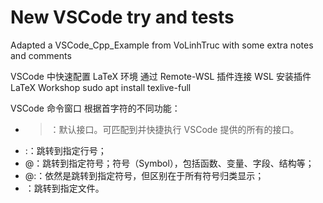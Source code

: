 # New VSCode try and tests

Adapted a VSCode_Cpp_Example from VoLinhTruc with some extra notes and comments

VSCode 中快速配置 LaTeX 环境
通过 Remote-WSL 插件连接 WSL
安装插件 LaTeX Workshop
sudo apt install texlive-full

VSCode 命令窗口
根据首字符的不同功能：
- >：默认接口。可匹配到并快捷执行 VSCode 提供的所有的接口。
- :：跳转到指定行号；
- @：跳转到指定符号；符号（Symbol），包括函数、变量、字段、结构等；
- @:：依然是跳转到指定符号，但区别在于所有符号归类显示；
- ：跳转到指定文件。
